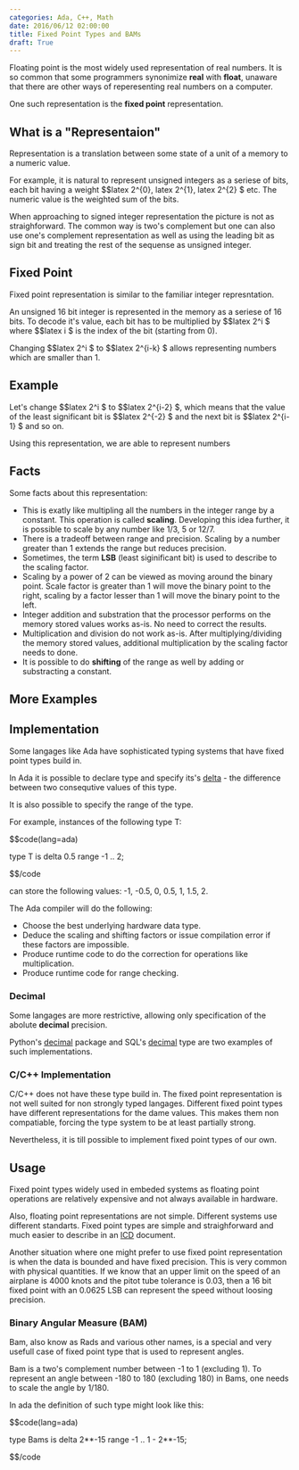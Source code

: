 ```yaml
---
categories: Ada, C++, Math 
date: 2016/06/12 02:00:00
title: Fixed Point Types and BAMs
draft: True
---
```


Floating point is the most widely used representation of real numbers. It is so common that some programmers synonimize **real** with **float**, unaware that there are other ways of reperesenting real numbers on a computer.

One such representation is the **fixed point** representation.


## What is a "Representaion"

Representation is a translation between some state of a unit of a memory to a numeric value.

For example, it is natural to represent unsigned integers as a seriese of bits, each bit having a weight $$latex 2^{0}, latex 2^{1}, latex 2^{2} $ etc. The numeric value is the weighted sum of the bits.

When approaching to signed integer representation the picture is not as straighforward. The common way is two's complement but one can also use one's complement representation as well as using the leading bit as sign bit and treating the rest of the sequense as unsigned integer.




## Fixed Point

Fixed point representation is similar to the familiar integer represntation.

An unsigned 16 bit integer is represented in the memory as a seriese of 16 bits. To decode it's value, each bit has to be multiplied by  $$latex 2^i $ where  $$latex i $ is the index of the bit (starting from 0).


Changing  $$latex 2^i $ to  $$latex 2^{i-k} $ allows representing numbers which are smaller than 1.


## Example
Let's change  $$latex 2^i $ to  $$latex 2^{i-2} $, which means that the value of the least significant bit is $$latex 2^{-2} $ and the next bit is $$latex 2^{i-1} $ and so on.


Using this representation, we are able to represent numbers 

## Facts


Some facts about this representation:

* This is exatly like multipling all the numbers in the integer range by a constant. This operation is called **scaling**. Developing this idea further, it is possible to scale by any number like 1/3, 5 or 12/7.
* There is a tradeoff between range and precision. Scaling by a number greater than 1 extends the range but reduces precision.
* Sometimes, the term **LSB** (least siginificant bit) is used to describe to the scaling factor.
* Scaling by a power of 2 can be viewed as moving around the binary point. Scale factor is greater than 1 will move the binary point to the right, scaling by a factor lesser than 1 will move the binary point to the left.
* Integer addition and substration that the processor performs on the memory stored values works as-is. No need to correct the results.
* Multiplication and division do not work as-is. After multiplying/dividing the memory stored values, additional multiplication by the scaling factor needs to done.
* It is possible to do **shifting** of the range as well by adding or substracting a constant. 

## More Examples



## Implementation

Some langages like Ada have sophisticated typing systems that have fixed point types build in.

In Ada it is possible to declare type and specify its's [delta](http://en.wikibooks.org/wiki/Ada_Programming/Keywords/delta) - the difference between two consequtive values of this type.

It is also possible to specify the range of the type.

For example, instances of the following type T:

$$code(lang=ada)

type T is delta 0.5 range -1 .. 2; 

$$/code

can store the following  values: -1, -0.5, 0, 0.5, 1, 1.5, 2. 

The Ada compiler will do the following:

* Choose the best underlying hardware data type.
* Deduce the scaling and shifting factors or issue compilation error if these factors are impossible.
* Produce runtime code to do the correction for operations like multiplication.
* Produce runtime code for range checking.


### Decimal

Some langages are more restrictive, allowing only specification of the abolute **decimal** precision.

Python's  [decimal](https://docs.python.org/2/library/decimal.html) package and SQL's [decimal](http://msdn.microsoft.com/en-us/library/ms187746.aspx) type are two examples of such implementations.

### C/C++ Implementation

C/C++ does not have these type build in. The fixed point representation is not well suited for non strongly typed langages. Different fixed point types have different representations for the dame values. This makes them non compatiable, forcing the type system to be at least partially strong.

Nevertheless, it is till possible to implement fixed point types of our own.


## Usage

Fixed point types widely used in embeded systems as floating point operations are relatively expensive and not always available in hardware.

Also, floating point representations are not simple. Different systems use different standarts.
Fixed point types are simple and straighforward and much easier to describe in an [ICD](http://en.wikipedia.org/wiki/Interface_control_document) document.

Another situation where one might prefer to use fixed point representation is when the data is bounded and have fixed precision. This is very common with physical quantities. If we know that an upper limit on the speed of an airplane is 4000 knots and the pitot tube tolerance is 0.03, then a 16 bit fixed point with an 0.0625 LSB can represent the speed without loosing precision.

### Binary Angular Measure (BAM) 

Bam, also know as Rads and various other names, is a special and very usefull case of fixed point type that is used to represent angles.

Bam is a two's complement number between -1 to 1 (excluding 1). To represent an angle between -180 to 180 (excluding 180) in Bams, one needs to scale the angle by 1/180.

In ada the definition of such type might look like this:

$$code(lang=ada)

type Bams is delta 2**-15 range -1 .. 1 - 2**-15; 

$$/code


